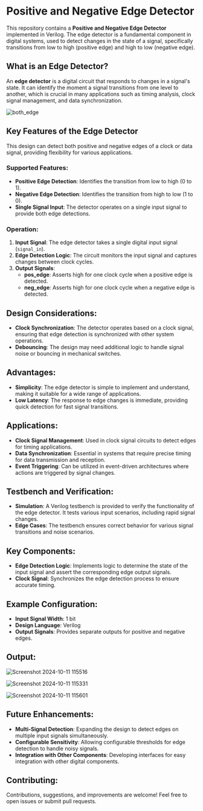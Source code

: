 # Positive and Negative Edge Detector
This repository contains a **Positive and Negative Edge Detector** implemented in Verilog. The edge detector is a fundamental component in digital systems, used to detect changes in the state of a signal, specifically transitions from low to high (positive edge) and high to low (negative edge).

## What is an Edge Detector?
An **edge detector** is a digital circuit that responds to changes in a signal's state. It can identify the moment a signal transitions from one level to another, which is crucial in many applications such as timing analysis, clock signal management, and data synchronization.

![both_edge](https://github.com/user-attachments/assets/1a4a977c-53f0-4398-8a4e-025a787957a6)

## Key Features of the Edge Detector
This design can detect both positive and negative edges of a clock or data signal, providing flexibility for various applications.

### Supported Features:
- **Positive Edge Detection**: Identifies the transition from low to high (0 to 1).
- **Negative Edge Detection**: Identifies the transition from high to low (1 to 0).
- **Single Signal Input**: The detector operates on a single input signal to provide both edge detections.

### Operation:
1. **Input Signal**: The edge detector takes a single digital input signal (`signal_in`).
2. **Edge Detection Logic**: The circuit monitors the input signal and captures changes between clock cycles.
3. **Output Signals**: 
   - **pos_edge**: Asserts high for one clock cycle when a positive edge is detected.
   - **neg_edge**: Asserts high for one clock cycle when a negative edge is detected.

## Design Considerations:
- **Clock Synchronization**: The detector operates based on a clock signal, ensuring that edge detection is synchronized with other system operations.
- **Debouncing**: The design may need additional logic to handle signal noise or bouncing in mechanical switches.

## Advantages:
- **Simplicity**: The edge detector is simple to implement and understand, making it suitable for a wide range of applications.
- **Low Latency**: The response to edge changes is immediate, providing quick detection for fast signal transitions.

## Applications:
- **Clock Signal Management**: Used in clock signal circuits to detect edges for timing applications.
- **Data Synchronization**: Essential in systems that require precise timing for data transmission and reception.
- **Event Triggering**: Can be utilized in event-driven architectures where actions are triggered by signal changes.

## Testbench and Verification:
- **Simulation**: A Verilog testbench is provided to verify the functionality of the edge detector. It tests various input scenarios, including rapid signal changes.
- **Edge Cases**: The testbench ensures correct behavior for various signal transitions and noise scenarios.

## Key Components:
- **Edge Detection Logic**: Implements logic to determine the state of the input signal and assert the corresponding edge output signals.
- **Clock Signal**: Synchronizes the edge detection process to ensure accurate timing.

## Example Configuration:
- **Input Signal Width**: 1 bit
- **Design Language**: Verilog
- **Output Signals**: Provides separate outputs for positive and negative edges.

## Output:

![Screenshot 2024-10-11 115516](https://github.com/user-attachments/assets/b40ae214-3ec0-4eca-905a-c4aa0585e676)

![Screenshot 2024-10-11 115331](https://github.com/user-attachments/assets/31faf737-1501-43b3-9bc5-1deee60747ef)

![Screenshot 2024-10-11 115601](https://github.com/user-attachments/assets/85c56894-dfe6-473b-bac6-5061c9aa2da7)


## Future Enhancements:
- **Multi-Signal Detection**: Expanding the design to detect edges on multiple input signals simultaneously.
- **Configurable Sensitivity**: Allowing configurable thresholds for edge detection to handle noisy signals.
- **Integration with Other Components**: Developing interfaces for easy integration with other digital components.

## Contributing:
Contributions, suggestions, and improvements are welcome! Feel free to open issues or submit pull requests.
